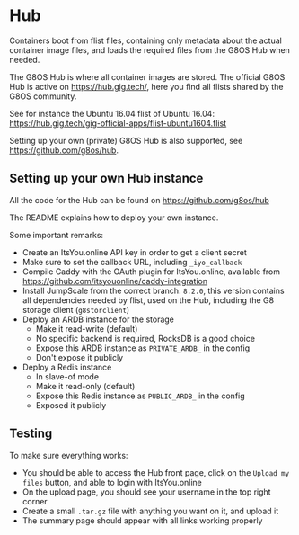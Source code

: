# Hub

Containers boot from flist files, containing only metadata about the actual container image files, and loads the required files from the G8OS Hub when needed.

The G8OS Hub is where all container images are stored. The official G8OS Hub is active on https://hub.gig.tech/, here you find all flists shared by the G8OS community.

See for instance the Ubuntu 16.04 flist of Ubuntu 16.04: https://hub.gig.tech/gig-official-apps/flist-ubuntu1604.flist

Setting up your own (private) G8OS Hub is also supported, see https://github.com/g8os/hub.


## Setting up your own Hub instance

All the code for the Hub can be found on https://github.com/g8os/hub

The README explains how to deploy your own instance.

Some important remarks:

- Create an ItsYou.online API key in order to get a client secret
- Make sure to set the callback URL, including `_iyo_callback`
- Compile Caddy with the OAuth plugin for ItsYou.online, available from https://github.com/itsyouonline/caddy-integration
- Install JumpScale from the correct branch: `8.2.0`, this version contains all dependencies needed by flist, used on the Hub, including the G8 storage client (`g8storclient`)
- Deploy an ARDB instance for the storage
  - Make it read-write (default)
  - No specific backend is required, RocksDB is a good choice
  - Expose this ARDB instance  as `PRIVATE_ARDB_` in the config
  - Don't expose it publicly
- Deploy a Redis instance
  - In slave-of mode
  - Make it read-only (default)
  - Expose this Redis instance as `PUBLIC_ARDB_` in the config
  - Exposed it publicly


## Testing

To make sure everything works:

- You should be able to access the Hub front page, click on the `Upload my files` button, and able to login with ItsYou.online
- On the upload page, you should see your username in the top right corner
- Create a small `.tar.gz` file with anything you want on it, and upload it
- The summary page should appear with all links working properly
